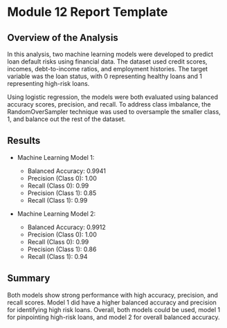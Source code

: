 # Module 12 Report Template

## Overview of the Analysis

In this analysis, two machine learning models were developed to predict loan default risks using financial data. The dataset used credit scores, incomes, debt-to-income ratios, and employment histories. The target variable was the loan status, with 0 representing healthy loans and 1 representing high-risk loans.

Using logistic regression, the models were both evaluated using balanced accuracy scores, precision, and recall.
To address class imbalance, the RandomOverSampler technique was used to oversample the smaller class, 1, and balance out the rest of the dataset.

## Results

* Machine Learning Model 1:
  * Balanced Accuracy: 0.9941
  * Precision (Class 0): 1.00
  * Recall (Class 0): 0.99
  * Precision (Class 1): 0.85
  * Recall (Class 1): 0.99
  
* Machine Learning Model 2:
  * Balanced Accuracy: 0.9912
  * Precision (Class 0): 1.00
  * Recall (Class 0): 0.99
  * Precision (Class 1): 0.86
  * Recall (Class 1): 0.94

## Summary

Both models show strong performance with high accuracy, precision, and recall scores. Model 1 did have a higher balanced accuracy and precision for identifying high risk loans. Overall, both models could be used, model 1 for pinpointing high-risk loans, and model 2 for overall balanced accuracy.
